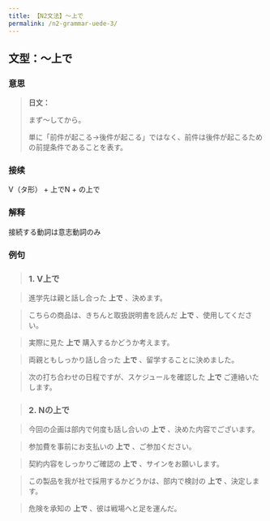 ```yaml
---
title: 【N2文法】〜上で
permalink: /n2-grammar-uede-3/
---
```


## 文型：〜上で

### 意思

> **日文：**
> 
> まず〜してから。
> 
> 単に「前件が起こる→後件が起こる」ではなく、前件は後件が起こるための前提条件であることを表す。


### 接续

V（タ形） + 上でN + の上で

### 解释

接続する動詞は意志動詞のみ

### 例句

> ### 1\. V上で

> 進学先は親と話し合った **上で** 、決めます。

> こちらの商品は、きちんと取扱説明書を読んだ **上で** 、使用してください。

> 実際に見た **上で** 購入するかどうか考えます。

> 両親ともしっかり話し合った **上で** 、留学することに決めました。

> 次の打ち合わせの日程ですが、スケジュールを確認した **上で** ご連絡いたします。

> ### 2\. Nの上で

> 今回の企画は部内で何度も話し合いの **上で** 、決めた内容でございます。

> 参加費を事前にお支払いの **上で** 、ご参加ください。

> 契約内容をしっかりご確認の **上で** 、サインをお願いします。

> この製品を我が社で採用するかどうかは、部内で検討の **上で** 、決定します。

> 危険を承知の **上で** 、彼は戦場へと足を運んだ。

